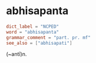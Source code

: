 # abhisapanta

``` toml
dict_label = "NCPED"
word = "abhisapanta"
grammar_comment = "part. pr. mf"
see_also = ["abhisapati"]
```

(\~antī)n.

